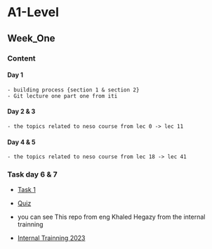 # A1-Level

## Week_One

### Content

#### Day 1

~~~
- building process {section 1 & section 2}
- Git lecture one part one from iti
~~~

#### Day 2 & 3

~~~
- the topics related to neso course from lec 0 -> lec 11
~~~

#### Day  4 & 5

~~~
- the topics related to neso course from lec 18 -> lec 41
~~~

### Task day 6 & 7

* [Task 1](https://drive.google.com/file/d/1PT7jDHX_ursdG6GBsvobXT5_YMbdtk9c/view?usp=sharing)

* [Quiz](https://forms.gle/imZvhxeMQihQJiiq8)



* you can see This repo from eng Khaled Hegazy from the internal trainning 

* [Internal Trainning 2023](https://github.com/KhaledHegazy222/software-camp-training-2023/blob/main/Session1.md)
